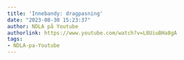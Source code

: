 ```yaml
---
title: 'Innebandy: dragpasning'
date: "2023-08-30 15:23:37"
author: NDLA på Youtube
authorlink: https://www.youtube.com/watch?v=L8UiuBHa8gA
tags:
- NDLA-pa-Youtube
---
```

